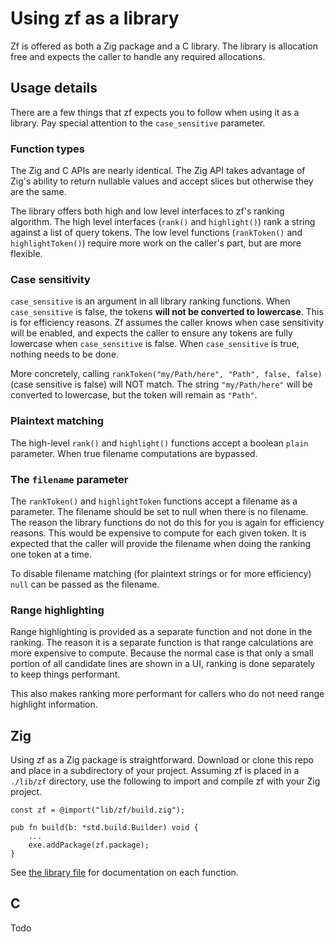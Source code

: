 # Using zf as a library

Zf is offered as both a Zig package and a C library. The library is allocation free and expects the caller to handle any required allocations.

## Usage details
There are a few things that zf expects you to follow when using it as a library. Pay special attention to the `case_sensitive` parameter.

### Function types
The Zig and C APIs are nearly identical. The Zig API takes advantage of Zig's ability to return nullable values and accept slices but otherwise they are the same.

The library offers both high and low level interfaces to zf's ranking algorithm. The high level interfaces (`rank()` and `highlight()`) rank a string against a list of query tokens. The low level functions (`rankToken()` and `highlightToken()`) require more work on the caller's part, but are more flexible.

### Case sensitivity
`case_sensitive` is an argument in all library ranking functions. When `case_sensitive` is false, the tokens **will not be converted to lowercase**. This is for efficiency reasons. Zf assumes the caller knows when case sensitivity will be enabled, and expects the caller to ensure any tokens are fully lowercase when `case_sensitive` is false. When `case_sensitive` is true, nothing needs to be done.

More concretely, calling `rankToken("my/Path/here", "Path", false, false)` (case sensitive is false) will NOT match. The string `"my/Path/here"` will be converted to lowercase, but the token will remain as `"Path"`.

### Plaintext matching
The high-level `rank()` and `highlight()` functions accept a boolean `plain` parameter. When true filename computations are bypassed.

### The `filename` parameter
The `rankToken()` and `highlightToken` functions accept a filename as a parameter. The filename should be set to null when there is no filename. The reason the library functions do not do this for you is again for efficiency reasons. This would be expensive to compute for each given token. It is expected that the caller will provide the filename when doing the ranking one token at a time.

To disable filename matching (for plaintext strings or for more efficiency) `null` can be passed as the filename.

### Range highlighting

Range highlighting is provided as a separate function and not done in the ranking. The reason it is a separate function is that range calculations are more expensive to compute. Because the normal case is that only a small portion of all candidate lines are shown in a UI, ranking is done separately to keep things performant.

This also makes ranking more performant for callers who do not need range highlight information.

## Zig

Using zf as a Zig package is straightforward. Download or clone this repo and place in a subdirectory of your project. Assuming zf is placed in a `./lib/zf` directory, use the following to import and compile zf with your Zig project.

```zig
const zf = @import("lib/zf/build.zig");

pub fn build(b: *std.build.Builder) void {
    ...
    exe.addPackage(zf.package);
}
```

See [the library file](https://github.com/natecraddock/zf/blob/master/src/lib.zig) for documentation on each function.

## C

Todo
